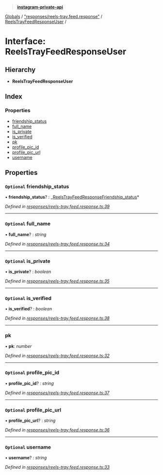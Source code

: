 > **[instagram-private-api](../README.md)**

[Globals](../README.md) / ["responses/reels-tray.feed.response"](../modules/_responses_reels_tray_feed_response_.md) / [ReelsTrayFeedResponseUser](_responses_reels_tray_feed_response_.reelstrayfeedresponseuser.md) /

# Interface: ReelsTrayFeedResponseUser

## Hierarchy

- **ReelsTrayFeedResponseUser**

## Index

### Properties

- [friendship_status](_responses_reels_tray_feed_response_.reelstrayfeedresponseuser.md#optional-friendship_status)
- [full_name](_responses_reels_tray_feed_response_.reelstrayfeedresponseuser.md#optional-full_name)
- [is_private](_responses_reels_tray_feed_response_.reelstrayfeedresponseuser.md#optional-is_private)
- [is_verified](_responses_reels_tray_feed_response_.reelstrayfeedresponseuser.md#optional-is_verified)
- [pk](_responses_reels_tray_feed_response_.reelstrayfeedresponseuser.md#pk)
- [profile_pic_id](_responses_reels_tray_feed_response_.reelstrayfeedresponseuser.md#optional-profile_pic_id)
- [profile_pic_url](_responses_reels_tray_feed_response_.reelstrayfeedresponseuser.md#optional-profile_pic_url)
- [username](_responses_reels_tray_feed_response_.reelstrayfeedresponseuser.md#optional-username)

## Properties

### `Optional` friendship_status

• **friendship_status**? : _[ReelsTrayFeedResponseFriendship_status](\_responses_reels_tray_feed_response_.reelstrayfeedresponsefriendship*status.md)*

_Defined in [responses/reels-tray.feed.response.ts:39](https://github.com/realinstadude/instagram-private-api/blob/4ae8fec/src/responses/reels-tray.feed.response.ts#L39)_

---

### `Optional` full_name

• **full_name**? : _string_

_Defined in [responses/reels-tray.feed.response.ts:34](https://github.com/realinstadude/instagram-private-api/blob/4ae8fec/src/responses/reels-tray.feed.response.ts#L34)_

---

### `Optional` is_private

• **is_private**? : _boolean_

_Defined in [responses/reels-tray.feed.response.ts:35](https://github.com/realinstadude/instagram-private-api/blob/4ae8fec/src/responses/reels-tray.feed.response.ts#L35)_

---

### `Optional` is_verified

• **is_verified**? : _boolean_

_Defined in [responses/reels-tray.feed.response.ts:38](https://github.com/realinstadude/instagram-private-api/blob/4ae8fec/src/responses/reels-tray.feed.response.ts#L38)_

---

### pk

• **pk**: _number_

_Defined in [responses/reels-tray.feed.response.ts:32](https://github.com/realinstadude/instagram-private-api/blob/4ae8fec/src/responses/reels-tray.feed.response.ts#L32)_

---

### `Optional` profile_pic_id

• **profile_pic_id**? : _string_

_Defined in [responses/reels-tray.feed.response.ts:37](https://github.com/realinstadude/instagram-private-api/blob/4ae8fec/src/responses/reels-tray.feed.response.ts#L37)_

---

### `Optional` profile_pic_url

• **profile_pic_url**? : _string_

_Defined in [responses/reels-tray.feed.response.ts:36](https://github.com/realinstadude/instagram-private-api/blob/4ae8fec/src/responses/reels-tray.feed.response.ts#L36)_

---

### `Optional` username

• **username**? : _string_

_Defined in [responses/reels-tray.feed.response.ts:33](https://github.com/realinstadude/instagram-private-api/blob/4ae8fec/src/responses/reels-tray.feed.response.ts#L33)_
